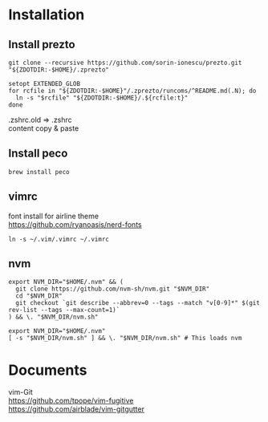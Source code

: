 # Installation
## Install prezto

```
git clone --recursive https://github.com/sorin-ionescu/prezto.git "${ZDOTDIR:-$HOME}/.zprezto"
```

```
setopt EXTENDED_GLOB
for rcfile in "${ZDOTDIR:-$HOME}"/.zprezto/runcoms/^README.md(.N); do
  ln -s "$rcfile" "${ZDOTDIR:-$HOME}/.${rcfile:t}"
done
```

.zshrc.old => .zshrc  
content copy & paste

## Install peco

```
brew install peco
```

## vimrc

font install for airline theme  
https://github.com/ryanoasis/nerd-fonts

```
ln -s ~/.vim/.vimrc ~/.vimrc
```

## nvm

```
export NVM_DIR="$HOME/.nvm" && (
  git clone https://github.com/nvm-sh/nvm.git "$NVM_DIR"
  cd "$NVM_DIR"
  git checkout `git describe --abbrev=0 --tags --match "v[0-9]*" $(git rev-list --tags --max-count=1)`
) && \. "$NVM_DIR/nvm.sh"
```

```:.bashrc
export NVM_DIR="$HOME/.nvm"
[ -s "$NVM_DIR/nvm.sh" ] && \. "$NVM_DIR/nvm.sh" # This loads nvm
```

# Documents

vim-Git  
https://github.com/tpope/vim-fugitive  
https://github.com/airblade/vim-gitgutter  
